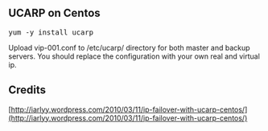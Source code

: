 ## UCARP on Centos
<pre>
yum -y install ucarp
</pre>

Upload vip-001.conf to /etc/ucarp/ directory for both master and backup servers. You should replace the configuration with your own real and virtual ip.

## Credits
[http://iarlyy.wordpress.com/2010/03/11/ip-failover-with-ucarp-centos/](http://iarlyy.wordpress.com/2010/03/11/ip-failover-with-ucarp-centos/)

